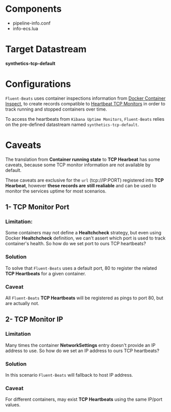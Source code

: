 # Components

- pipeline-info.conf
- info-ecs.lua

# Target Datastream

**synthetics-tcp-default**

# Configurations

`Fluent-Beats` uses container inspections information from [Docker Container Inspect](https://docs.docker.com/engine/api/v1.41/#operation/ContainerInspect), to create records compatible to [Heartbeat TCP Monitors](https://www.elastic.co/guide/en/beats/heartbeat/current/monitor-tcp-options.html) in order to track running and stopped containers over time.

To access the heartbeats from `Kibana Uptime Monitors`, `Fluent-Beats` relies on the pre-defined datastream named `synthetics-tcp-default`.

# Caveats

The translation from **Container running state** to **TCP Hearbeat** has some caveats, because some TCP monitor information are not available by default.

These caveats are exclusive for the `url` (tcp://IP:PORT) registered into **TCP Hearbeat**, however **these records are still realiable** and can be used to monitor the services uptime for most scenarios.

## 1- TCP Monitor Port

### Limitation:

Some containers may not define a **Healtchcheck** strategy, but even using Docker **Healtchcheck** definition, we can't assert which port is used to track container's health. So how do we set port to ours TCP heartbeats?

### Solution

To solve that `Fluent-Beats` uses a default port, 80 to register the related **TCP Heartbeats** for a given container.

### Caveat

All `Fluent-Beats` **TCP Heartbeats** will be registered as pings to port 80, but are actually not.

## 2- TCP Monitor IP

### Limitation
Many times the container **NetworkSettings** entry doesn't provide an IP address to use. So how do we set an IP address to ours TCP heartbeats?

### Solution

In this scenario `Fluent-Beats` will fallback to host IP address.

### Caveat

For different containers, may exist **TCP Heartbeats** using the same IP/port values.